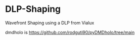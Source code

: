 # DLP-Shaping
Wavefront Shaping using a DLP from Vialux

dmdholo is https://github.com/rodguti90/pyDMDholo/tree/main